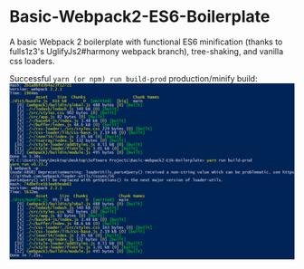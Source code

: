 # Basic-Webpack2-ES6-Boilerplate

A basic Webpack 2 boilerplate with functional ES6 minification (thanks to fulls1z3's UglifyJs2#harmony webpack branch), tree-shaking, and vanilla css loaders.

Successful `yarn (or npm) run build-prod` production/minify build:
<img src="Webpack Build Demo.png" title="Successful production/minify build" />
